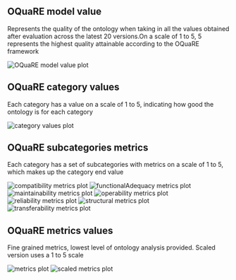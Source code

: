 ## OQuaRE model value
Represents the quality of the ontology when taking in all the values obtained after evaluation across the latest 20 versions.On a scale of 1 to 5, 5 represents the highest quality attainable according to the OQuaRE framework

![OQuaRE model value plot](img/obi_OQuaRE_model_values.png)
## OQuaRE category values
Each category has a value on a scale of 1 to 5, indicating how good the ontology is for each category

![category values plot](img/obi_category_values.png)
## OQuaRE subcategories metrics
Each category has a set of subcategories with metrics on a scale of 1 to 5, which makes up the category end value

![compatibility metrics plot](img/obi_compatibility_subcategories_metrics.png)
![functionalAdequacy metrics plot](img/obi_functionalAdequacy_subcategories_metrics.png)
![maintainability metrics plot](img/obi_maintainability_subcategories_metrics.png)
![operability metrics plot](img/obi_operability_subcategories_metrics.png)
![reliability metrics plot](img/obi_reliability_subcategories_metrics.png)
![structural metrics plot](img/obi_structural_subcategories_metrics.png)
![transferability metrics plot](img/obi_transferability_subcategories_metrics.png)
## OQuaRE metrics values
Fine grained metrics, lowest level of ontology analysis provided. Scaled version uses a 1 to 5 scale

![metrics plot](img/obi_metrics.png)
![scaled metrics plot](img/obi_scaled_metrics.png)
